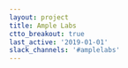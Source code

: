 ```yaml
---
layout: project
title: Ample Labs
ctto_breakout: true
last_active: '2019-01-01'
slack_channels: '#amplelabs'
---
```


